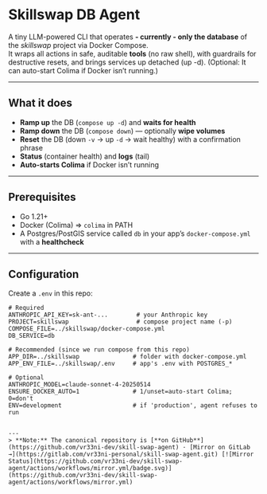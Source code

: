 # Skillswap DB Agent

A tiny LLM-powered CLI that operates **- currently - only the database** of the *skillswap* project via Docker Compose.  
It wraps all actions in safe, auditable **tools** (no raw shell), with guardrails for destructive resets, and brings services up detached (up -d). (Optional: It can auto-start Colima if Docker isn’t running.)

---

## What it does

- **Ramp up** the DB (`compose up -d`) and **waits for health**
- **Ramp down** the DB (`compose down`) — optionally **wipe volumes**
- **Reset** the DB (down `-v` → up `-d` → wait healthy) with a confirmation phrase
- **Status** (container health) and **logs** (tail)
- **Auto-starts Colima** if Docker isn’t running

---

## Prerequisites

- Go 1.21+  
- Docker (Colima) => `colima` in PATH  
- A Postgres/PostGIS service called `db` in your app’s `docker-compose.yml` with a **healthcheck**

---

## Configuration

Create a `.env` in this repo:

```env
# Required
ANTHROPIC_API_KEY=sk-ant-...        # your Anthropic key
PROJECT=skillswap                   # compose project name (-p)
COMPOSE_FILE=../skillswap/docker-compose.yml
DB_SERVICE=db

# Recommended (since we run compose from this repo)
APP_DIR=../skillswap               # folder with docker-compose.yml
APP_ENV_FILE=../skillswap/.env     # app's .env with POSTGRES_*

# Optional
ANTHROPIC_MODEL=claude-sonnet-4-20250514
ENSURE_DOCKER_AUTO=1               # 1/unset=auto-start Colima; 0=don't
ENV=development                    # if 'production', agent refuses to run


---
> **Note:** The canonical repository is [**on GitHub**](https://github.com/vr33ni-dev/skill-swap-agent) · [Mirror on GitLab →](https://gitlab.com/vr33ni-personal/skill-swap-agent.git) [![Mirror Status](https://github.com/vr33ni-dev/skill-swap-agent/actions/workflows/mirror.yml/badge.svg)](https://github.com/vr33ni-dev/skill-swap-agent/actions/workflows/mirror.yml)
